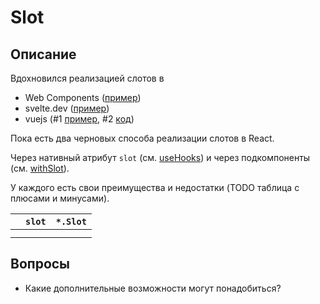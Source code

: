 # Slot

## Описание

Вдохновился реализацией слотов в

- Web Components ([пример](https://developer.mozilla.org/en-US/docs/Web/Web_Components/Using_templates_and_slots))
- svelte.dev ([пример](https://svelte.dev/examples#slots))
- vuejs (#1 [пример](https://ru.vuejs.org/v2/guide/components-slots.html), #2 [код](https://github.com/vuejs/vue/blob/4d4d22a3f6017c46d08b67afe46af43027b06629/src/core/instance/render-helpers/resolve-slots.js))

Пока есть два черновых способа реализации слотов в React.

Через нативный атрибут `slot` (см. [useHooks](useSlot.tsx)) и через подкомпоненты (см. [withSlot](withSlot.tsx)).

У каждого есть свои преимущества и недостатки (TODO таблица с плюсами и минусами).

|     | `slot` | `*.Slot` |
| --- | ------ | -------- |
|     |        |          |
|     |        |          |

## Вопросы
- Какие дополнительные возможности могут понадобиться?
